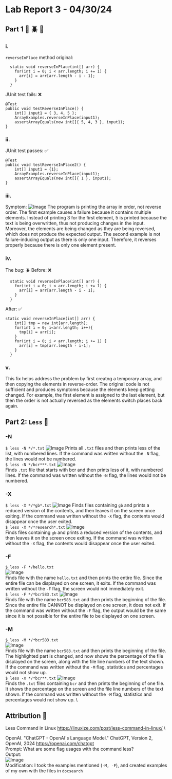 # Lab Report 3 - 04/30/24
## Part 1 :bug: :beetle: :ant:
### i.
```reverseInPlace``` method original:
```
  static void reverseInPlace(int[] arr) {
    for(int i = 0; i < arr.length; i += 1) {
      arr[i] = arr[arr.length - i - 1];
    }
  }

```
JUnit test fails:  :x:
```
@Test 
public void testReverseInPlace() {
    int[] input1 = { 3, 4, 5 };
    ArrayExamples.reverseInPlace(input1);
    assertArrayEquals(new int[]{ 5, 4, 3 }, input1);
}
```
### ii.
JUnit test passes: :white_check_mark:
```
@Test 
public void testReverseInPlace2() {
    int[] input1 = {1};
    ArrayExamples.reverseInPlace(input1);
    assertArrayEquals(new int[]{ 1 }, input1);
}
```
### iii.
Symptom:
![Image](lab3_1.png)
The program is printing the array in order, not reverse order. The first example causes a failure because it contains multiple elements. Instead of printing 3 for the first element, 5 is printed because the text is being overwritten, thus not producing changes in the input. Moreover, the elements are being changed as they are being reversed, which does not produce the expected output. The second example is not failure-inducing output as there is only one input. Therefore, it reverses properly because there is only one element present.
### iv.
The bug: :beetle:
Before: :x:
```
  static void reverseInPlace(int[] arr) {
    for(int i = 0; i < arr.length; i += 1) {
      arr[i] = arr[arr.length - i - 1];
    }
  }

```
After: :white_check_mark:
```
static void reverseInPlace(int[] arr) {
    int[] tmp = new int[arr.length];
    for(int i = 0; i<arr.length; i++){
      tmp[i] = arr[i];
    }
    for(int i = 0; i < arr.length; i += 1) {
      arr[i] = tmp[arr.length - i-1];
    }
  }
```
### v.
This fix helps address the problem by first creatng a temporary array, and then copying the elements in reverse-order. The original code is not sufficient and produces symptoms because the elements keep getting changed. For example, the first element is assigned to the last element, but then the order is not actually reversed as the elements switch places back again. 

## Part 2: ```Less``` :punch:
### -N 
```$ less -N */*.txt```
![Image](lab3_TWO.png)
Prints all ```.txt``` files and then prints less of the list, with numbered lines. If the command was written without the ```-N``` flag, the lines would not be numbered. \
```$ less -N */bcr***.txt```
![Image](lab3_THREE.png) \
Finds ```.txt``` file that starts with bcr and then prints less of it, with numbered lines. If the command was written without the ```-N``` flag, the lines would not be numbered. 

### -X
```$ less -X */*gb*.txt```
![Image](new1.png)
Finds files containing ```gb``` and prints a reduced version of the contents, and then leaves it on the screen once exiting. If the command was written without the ```-X``` flag, the contents would disappear once the user exited. \
```$ less -X */*research*.txt```
![Image](new2.png) \
Finds files containing ```gb``` and prints a reduced version of the contents, and then leaves it on the screen once exiting. If the command was written without the ```-X``` flag, the contents would disappear once the user exited.

### -F
```$ less -F */hello.txt``` \
![Image](SIX.png) \
Finds file with the name ```hello.txt``` and then prints the entire file. Since the entire file can be displayed on one screen, it exits. If the command was written without the ```-F``` flag, the screen would not immediately exit. \
```$ less -F */*bcr583.txt```
![Image](lab3_SEVEN.png) \
Finds file with the name ```bcr583.txt``` and then prints the beginning of the file. Since the entire file CANNOT be displayed on one screen, it does not exit. If the command was written without the ```-F``` flag, the output would be the same since it is not possible for the entire file to be displayed on one screen.

### -M 
```$ less -M */*bcr583.txt``` \
![Image](lab3_EIGHT.png) \
Finds file with the name ```bcr583.txt``` and then prints the beginning of the file. The highlighted part is changed, and now shows the percentage of the file displayed on the screen, along with the file line numbers of the text shown. If the command was written without the ```-M``` flag, statistics and percentages would not show up.\
```$ less -X */*bcr**.txt```
![Image](lab3_NINE.png) \
Finds the ```.txt``` files containing ```bcr``` and then prints the beginning of one file. It shows the percentage on the screen and the file line numbers of the text shown. If the command was written without the ```-M``` flag, statistics and percentages would not show up. \

## Attribution :clap:
Less Command in Linux https://linuxize.com/post/less-command-in-linux/ \

OpenAI. "ChatGPT - OpenAI's Language Model." ChatGPT, Version 2, OpenAI, 2024 https://openai.com/chatgpt \
Prompt: What are some flag usages with the command less? \
Output: \
![Image](CHAT.png) \
Modification: I took the examples mentioned (```-M, -F```), and created examples of my own with the files in ```docsearch```
